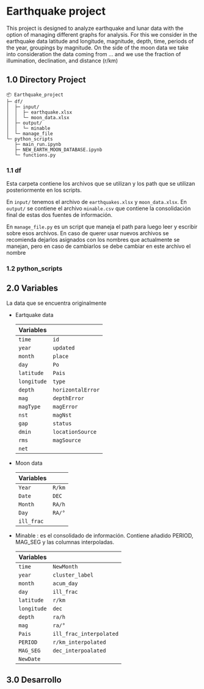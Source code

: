 
# Earthquake project

This project is designed to analyze earthquake and lunar data with the option of managing different graphs for analysis. For this we consider in the earthquake data latitude and longitude, magnitude, depth, time, periods of the year, groupings by magnitude. On the side of the moon data we take into consideration the data coming from ... and we use the fraction of illumination, declination, and distance (r/km)

## 1.0 Directory Project

```
📦 Earthquake_project
├─ df/
│  ├─ input/
│  │  ├─ earthquake.xlsx
│  │  └─ moon_data.xlsx
│  ├─ output/
│  │  └─ minable
│  └─ manage_file
└─ python_scripts
   ├─ main_run.ipynb
   ├─ NEW_EARTH_MOON_DATABASE.ipynb
   └─ functions.py
```

### 1.1 df
Esta carpeta contiene los archivos que se utilizan y los path que se utilizan posteriormente en los scripts.

En `input/` tenemos el archivo de `earthquakes.xlsx` y `moon_data.xlsx`. En `output/` se contiene 
el archivo `minable.csv` que contiene la consolidación final de estas dos fuentes de información.

En `manage_file.py` es un script que maneja el path para luego leer y escribir sobre esos archivos.
En caso de querer usar nuevos archivos se recomienda dejarlos asignados con los nombres que actualmente se manejan,
pero en caso de cambiarlos se debe cambiar en este archivo el nombre

### 1.2 python_scripts

## 2.0 Variables

La data que se encuentra originalmente 
* Eartquake data
    
    | Variables |     |
    |-----------|-----|
    | `time`    | `id` |
    | `year`    | `updated`|
    | `month`   | `place` |
    | `day`   | `Po` |
    | `latitude`   |`Pais`|
    | `longitude`    | `type` |
    | `depth`    | `horizontalError`|
    | `mag`  | `depthError` |
    | `magType`   | `magError`|
    | `nst`   | `magNst` |
    | `gap`    | `status`|
    | `dmin` |`locationSource`|
    | `rms`   | `magSource` |
    | `net`   |  |



* Moon data
  
    | Variables |     |
    |-----------|-----|
    | `Year`    | `R/km` |
    | `Date`    | `DEC`|
    | `Month`   | `RA/h` |
    | `Day`   | `RA/°` |
    | `ill_frac`   | |
  


* Minable : es el consolidado de información. Contiene añadido PERIOD, MAG_SEG y las columnas
interpoladas.
  
    | Variables |     |
    |-----------|-----|
    | `time`    | `NewMonth` |
    | `year`    | `cluster_label`|
    | `month`   | `acum_day` |
    | `day`   | `ill_frac` |
    | `latitude`   |`r/km`|
    | `longitude`    | `dec` |
    | `depth`    | `ra/h`|
    | `mag`  | `ra/°` |
    | `Pais`   | `ill_frac_interpolated`|
    | `PERIOD`   | `r/km_interpolated` |
    | `MAG_SEG`    | `dec_interpoalated`|
    | `NewDate` ||

## 3.0 Desarrollo